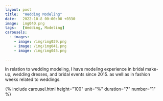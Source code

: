 ```yaml
---
layout: post
title:  "Wedding Modeling"
date:   2022-10-8 00:00:00 +0330
image:  img040.png
tags:   [Wedding, Modeling]
carousels:
  - images: 
    - image: /img/img039.png
    - image: /img/img041.png
    - image: /img/img045.png
    
---
```



In relation to wedding modeling, I have modeling experience in bridal make-up, wedding dresses, and bridal events since 2015.
as well as in fashion weeks related to weddings.


{% include carousel.html height="100" unit="%" duration="7" number="1" %}
